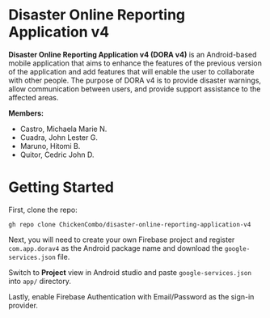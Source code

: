 # Disaster Online Reporting Application v4

**Disaster Online Reporting Application v4 (DORA v4)** is an Android-based mobile application that aims to enhance the features of the previous version of the application and add features that will enable the user to collaborate with other people. The purpose of DORA v4 is to provide disaster warnings, allow communication between users, and provide support assistance to the affected areas.

**Members:**
* Castro, Michaela Marie N.
* Cuadra, John Lester G.
* Maruno, Hitomi B.
* Quitor, Cedric John D.

# Getting Started
First, clone the repo:

    gh repo clone ChickenCombo/disaster-online-reporting-application-v4

Next, you will need to create your own Firebase project and register `com.app.dorav4` as the Android package name and download the `google-services.json` file.

Switch to **Project** view in Android studio and paste `google-services.json` into `app/` directory.

Lastly, enable Firebase Authentication with Email/Password as the sign-in provider.
